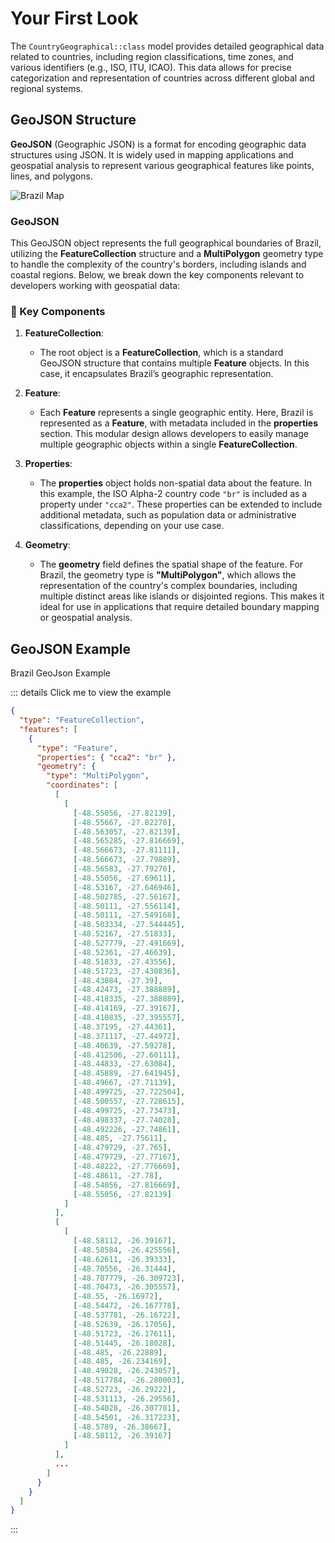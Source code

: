 # Your First Look

The `CountryGeographical::class` model provides detailed geographical data related to countries, including region classifications, time zones, and various identifiers (e.g., ISO, ITU, ICAO). This data allows for precise categorization and representation of countries across different global and regional systems.

## GeoJSON Structure

**GeoJSON** (Geographic JSON) is a format for encoding geographic data structures using JSON. It is widely used in mapping applications and geospatial analysis to represent various geographical features like points, lines, and polygons.

<img src="/assets/brazil-map.png" alt="Brazil Map">

### GeoJSON

This GeoJSON object represents the full geographical boundaries of Brazil, utilizing the **FeatureCollection** structure and a **MultiPolygon** geometry type to handle the complexity of the country's borders, including islands and coastal regions. Below, we break down the key components relevant to developers working with geospatial data:

### 🔑 Key Components

1. **FeatureCollection**:
   - The root object is a **FeatureCollection**, which is a standard GeoJSON structure that contains multiple **Feature** objects. In this case, it encapsulates Brazil’s geographic representation.

2. **Feature**:
   - Each **Feature** represents a single geographic entity. Here, Brazil is represented as a **Feature**, with metadata included in the **properties** section. This modular design allows developers to easily manage multiple geographic objects within a single **FeatureCollection**.

3. **Properties**:
   - The **properties** object holds non-spatial data about the feature. In this example, the ISO Alpha-2 country code `"br"` is included as a property under `"cca2"`. These properties can be extended to include additional metadata, such as population data or administrative classifications, depending on your use case.

4. **Geometry**:
   - The **geometry** field defines the spatial shape of the feature. For Brazil, the geometry type is **"MultiPolygon"**, which allows the representation of the country's complex boundaries, including multiple distinct areas like islands or disjointed regions. This makes it ideal for use in applications that require detailed boundary mapping or geospatial analysis.


## GeoJSON Example

Brazil GeoJson Example

::: details Click me to view the example

```json
{
  "type": "FeatureCollection",
  "features": [
    {
      "type": "Feature",
      "properties": { "cca2": "br" },
      "geometry": {
        "type": "MultiPolygon",
        "coordinates": [
          [
            [
              [-48.55056, -27.82139],
              [-48.55667, -27.82278],
              [-48.563057, -27.82139],
              [-48.565285, -27.816669],
              [-48.566673, -27.81111],
              [-48.566673, -27.79889],
              [-48.56583, -27.79278],
              [-48.55056, -27.69611],
              [-48.53167, -27.646946],
              [-48.502785, -27.56167],
              [-48.50111, -27.556114],
              [-48.50111, -27.549168],
              [-48.503334, -27.544445],
              [-48.52167, -27.51833],
              [-48.527779, -27.491669],
              [-48.52361, -27.46639],
              [-48.51833, -27.43556],
              [-48.51723, -27.430836],
              [-48.43084, -27.39],
              [-48.42473, -27.388889],
              [-48.418335, -27.388889],
              [-48.414169, -27.39167],
              [-48.410835, -27.395557],
              [-48.37195, -27.44361],
              [-48.371117, -27.44972],
              [-48.40639, -27.59278],
              [-48.412506, -27.60111],
              [-48.44833, -27.63084],
              [-48.45889, -27.641945],
              [-48.49667, -27.71139],
              [-48.499725, -27.722504],
              [-48.500557, -27.728615],
              [-48.499725, -27.73473],
              [-48.498337, -27.74028],
              [-48.492226, -27.74861],
              [-48.485, -27.75611],
              [-48.479729, -27.765],
              [-48.479729, -27.77167],
              [-48.48222, -27.776669],
              [-48.48611, -27.78],
              [-48.54056, -27.816669],
              [-48.55056, -27.82139]
            ]
          ],
          [
            [
              [-48.58112, -26.39167],
              [-48.58584, -26.425556],
              [-48.62611, -26.39333],
              [-48.70556, -26.31444],
              [-48.707779, -26.309723],
              [-48.70473, -26.305557],
              [-48.55, -26.16972],
              [-48.54472, -26.167778],
              [-48.537781, -26.16722],
              [-48.52639, -26.17056],
              [-48.51723, -26.17611],
              [-48.51445, -26.18028],
              [-48.485, -26.22889],
              [-48.485, -26.234169],
              [-48.49028, -26.243057],
              [-48.517784, -26.280003],
              [-48.52723, -26.29222],
              [-48.531113, -26.29556],
              [-48.54028, -26.307781],
              [-48.54501, -26.317223],
              [-48.5789, -26.38667],
              [-48.58112, -26.39167]
            ]
          ],
          ...
        ]
      }
    }
  ]
}
```

:::
